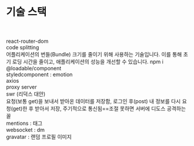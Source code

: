 # 기술 스택

<br/>
<br/>
react-router-dom
<br/>
code splitting
<br/>
어플리케이션의 번들(Bundle) 크기를 줄이기 위해 사용하는 기술입니다. 이를 통해 초기 로딩 시간을 줄이고, 애플리케이션의 성능을 개선할 수 있습니다. npm i @loadable/component
<br/>
styledcomponent : emotion
<br/>
axios
<br/>
proxy server
<br/>
swr (리덕스 대안)
<br/>
요청(보통 get)을 보내서 받아온 데이터를 저장함, 로그인 후(post) 내 정보를 다시 요청(get)한 후 받아서 저장, 주기적으로 통신됨==조절 못하면 서버에 디도스 공격하는 꼴
<br/>
mentions : 태그
<br/>
websocket : dm
<br/>
gravatar : 랜덤 프로필 이미지
<br/>
